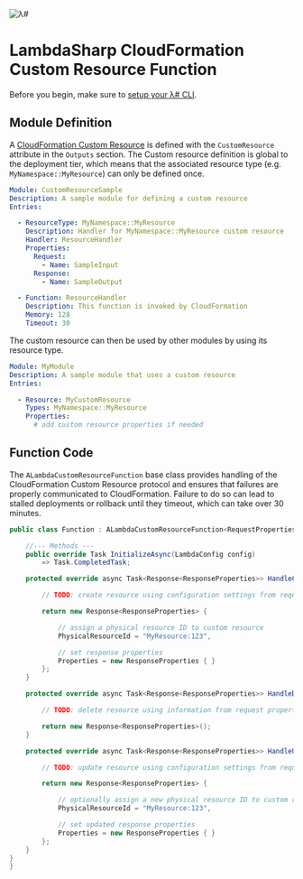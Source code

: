 ![λ#](../../Docs/LambdaSharp_v2_small.png)

# LambdaSharp CloudFormation Custom Resource Function


Before you begin, make sure to [setup your λ# CLI](../../Runtime/).

## Module Definition

A [CloudFormation Custom Resource](https://docs.aws.amazon.com/AWSCloudFormation/latest/UserGuide/template-custom-resources.html) is defined with the `CustomResource` attribute in the `Outputs` section. The Custom resource definition is global to the deployment tier, which means that the associated resource type (e.g. `MyNamespace::MyResource`) can only be defined once.

```yaml
Module: CustomResourceSample
Description: A sample module for defining a custom resource
Entries:

  - ResourceType: MyNamespace::MyResource
    Description: Handler for MyNamespace::MyResource custom resource
    Handler: ResourceHandler
    Properties:
      Request:
        - Name: SampleInput
      Response:
        - Name: SampleOutput

  - Function: ResourceHandler
    Description: This function is invoked by CloudFormation
    Memory: 128
    Timeout: 30
```

The custom resource can then be used by other modules by using its resource type.
```yaml
Module: MyModule
Description: A sample module that uses a custom resource
Entries:

  - Resource: MyCustomResource
    Types: MyNamespace::MyResource
    Properties:
      # add custom resource properties if needed
```

## Function Code

The `ALambdaCustomResourceFunction` base class provides handling of the CloudFormation Custom Resource protocol and ensures that failures are properly communicated to CloudFormation. Failure to do so can lead to stalled deployments or rollback until they timeout, which can take over 30 minutes.

```csharp
public class Function : ALambdaCustomResourceFunction<RequestProperties, ResponseProperties> {

    //--- Methods ---
    public override Task InitializeAsync(LambdaConfig config)
        => Task.CompletedTask;

    protected override async Task<Response<ResponseProperties>> HandleCreateResourceAsync(Request<RequestProperties> request) {

        // TODO: create resource using configuration settings from request properties

        return new Response<ResponseProperties> {

            // assign a physical resource ID to custom resource
            PhysicalResourceId = "MyResource:123",

            // set response properties
            Properties = new ResponseProperties { }
        };
    }

    protected override async Task<Response<ResponseProperties>> HandleDeleteResourceAsync(Request<RequestProperties> request) {

        // TODO: delete resource using information from request properties

        return new Response<ResponseProperties>();
    }

    protected override async Task<Response<ResponseProperties>> HandleUpdateResourceAsync(Request<RequestProperties> request) {

        // TODO: update resource using configuration settings from request properties

        return new Response<ResponseProperties> {

            // optionally assign a new physical resource ID to custom resource
            PhysicalResourceId = "MyResource:123",

            // set updated response properties
            Properties = new ResponseProperties { }
        };
    }
}
}
```
